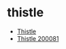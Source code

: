 # thistle

 * [Thistle](../../index/t/thistle-200081.json)
 * [Thistle 200081](../../index/t/thistle-200081.json)
